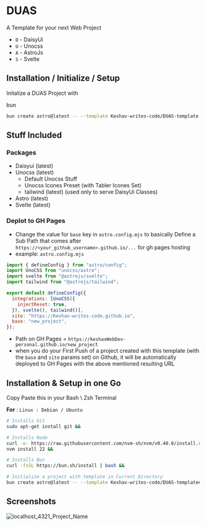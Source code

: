 # DUAS

A Template for your next Web Project

- `D` - DaisyUi
- `U` - Unocss
- `A` - AstroJs
- `S` - Svelte


## Installation / Initialize / Setup

Initalize a DUAS Project with

bun
```bash
bun create astro@latest -- --template Keshav-writes-code/DUAS-template
```

## Stuff Included
### Packages
- Daisyui (latest)
- Unocss (latest)
  - Default Unocss Stuff
  - Unocss Icones Preset (with Tabler Icones Set)
  - tailwind (latest) (used only to serve DaisyUi Classes)
- Astro (latest)
- Svelte (latest)
### Deplot to GH Pages
- Change the value for `base` key in `astro.config.mjs` to basically Define a Sub Path that comes after `https://<your_github_username>.github.io/...` for gh pages hosting
- example: `astro.config.mjs`
```js
import { defineConfig } from "astro/config";
import UnoCSS from "unocss/astro";
import svelte from "@astrojs/svelte";
import tailwind from "@astrojs/tailwind";

export default defineConfig({
  integrations: [UnoCSS({
    injectReset: true,
  }), svelte(), tailwind()],
  site: "https://Keshav-writes-code.github.io",
  base: "new_project",
});
```
- Path on GH Pages = `https://keshavWebDev-personal.github.io/new_project`
- when you do your First Push of a project created with this template (with the `base` and `site` params set) on Github, it will be automatically deployed to GH Pages with the above mentioned resulting URL  


## Installation & Setup in one Go

Copy Paste this in your Bash \ Zsh Terminal

**For** : `Linux : Debian / Ubuntu`
```bash
# Installs Git
sudo apt-get install git &&

# Installs Node
curl -o- https://raw.githubusercontent.com/nvm-sh/nvm/v0.40.0/install.sh | bash &&
nvm install 22 &&

# Installs Bun
curl -fsSL https://bun.sh/install | bash &&

# Initialize a project with template in Current Directory
bun create astro@latest -- --template Keshav-writes-code/DUAS-template#master

```


## Screenshots

![localhost_4321_Project_Name](https://github.com/user-attachments/assets/1e772f1e-e4a3-4a6d-8f55-5b97283d01f7)


